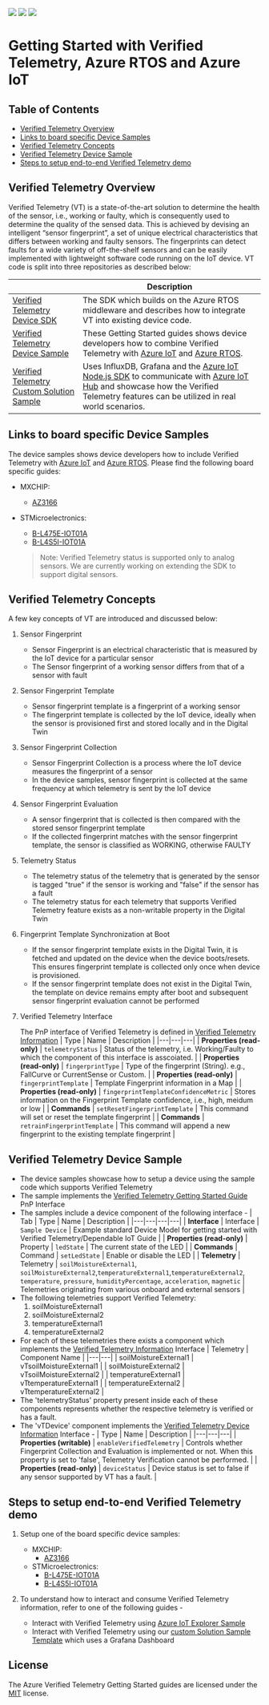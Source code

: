![](https://github.com/Azure/Verified-Telemetry-Device-Sample/workflows/Markdown%20links/badge.svg)
![](https://github.com/Azure/Verified-Telemetry-Device-Sample/workflows/AZ3166/badge.svg)
![](https://github.com/Azure/Verified-Telemetry-Device-Sample/workflows/STM32L4_L4+/badge.svg)

# Getting Started with Verified Telemetry, Azure RTOS and Azure IoT
## Table of Contents

* [Verified Telemetry Overview](#verified-telemetry-overview)
* [Links to board specific Device Samples](#links-to-board-specific-device-samples)
* [Verified Telemetry Concepts](#verified-telemetry-concepts)
* [Verified Telemetry Device Sample](#verified-telemetry-device-sample)
* [Steps to setup end-to-end Verified Telemetry demo](#steps-to-setup-end-to-end-verified-telemetry-demo)
## Verified Telemetry Overview
Verified Telemetry (VT) is a state-of-the-art solution to determine the health of the sensor, i.e., working or faulty, which is consequently used to determine the quality of the sensed data. This is achieved by devising an intelligent “sensor fingerprint”, a set of unique electrical characteristics that differs between working and faulty sensors. The fingerprints can detect faults for a wide variety of off-the-shelf sensors and can be easily implemented with lightweight software code running on the IoT device. VT code is split into three repositories as described below: 


| |Description |
|-|-|
|[Verified Telemetry Device SDK](https://github.com/Azure/Verified-Telemetry) |The SDK which builds on the Azure RTOS middleware and describes how to integrate VT into existing device code. |
|[Verified Telemetry Device Sample](https://github.com/Azure/Verified-Telemetry-Device-Sample) |These Getting Started guides shows device developers how to combine Verified Telemetry with [Azure IoT](https://azure.microsoft.com/overview/iot/) and [Azure RTOS](https://docs.microsoft.com/azure/rtos/). |
|[Verified Telemetry Custom Solution Sample](https://github.com/Azure/Verified-Telemetry-Solution-Sample) | Uses InfluxDB, Grafana and the [Azure IoT Node.js SDK](https://github.com/Azure/azure-iot-sdk-node) to communicate with [Azure IoT Hub](https://docs.microsoft.com/azure/iot-hub/) and showcase how the Verified Telemetry features can be utilized in real world scenarios.|

## Links to board specific Device Samples

The device samples shows device developers how to include Verified Telemetry with [Azure IoT](https://azure.microsoft.com/overview/iot/) and [Azure RTOS](https://docs.microsoft.com/azure/rtos/). Please find the following board specific guides:

* MXCHIP: 
  * [AZ3166](MXChip/AZ3166)
* STMicroelectronics:
  * [B-L475E-IOT01A](STMicroelectronics/STM32L4_L4+)
  * [B-L4S5I-IOT01A](STMicroelectronics/STM32L4_L4+)

  > Note: Verified Telemetry status is supported only to analog sensors. We are currently working on extending the SDK to support digital sensors. 

## Verified Telemetry Concepts
A few key concepts of VT are introduced and discussed below:

1. Sensor Fingerprint

    * Sensor Fingerprint is an electrical characteristic that is measured by the IoT device for a particular sensor
    * The Sensor fingerprint of a working sensor differs from that of a sensor with fault

1. Sensor Fingerprint Template

    * Sensor fingerprint template is a fingerprint of a working sensor
    * The fingerprint template is collected by the IoT device, ideally when the sensor is provisioned first and stored locally and in the Digital Twin

1. Sensor Fingerprint Collection
    * Sensor Fingerprint Collection is a process where the IoT device measures the fingerprint of a sensor
    * In the device samples, sensor fingerprint is collected at the same frequency at which telemetry is sent by the IoT device 

1. Sensor Fingerprint Evaluation
    * A sensor fingerprint that is collected is then compared with the stored sensor fingerprint template
    * If the collected fingerprint matches with the sensor fingerprint template, the sensor is classified as WORKING, otherwise FAULTY

1. Telemetry Status
    * The telemetry status of the telemetry that is generated by the sensor is tagged "true" if the sensor is working and "false" if the sensor has a fault
    * The telemetry status for each telemetry that supports Verified Telemetry feature exists as a non-writable property in the Digital Twin

1. Fingerprint Template Synchronization at Boot
    * If the sensor fingerprint template exists in the Digital Twin, it is fetched and updated on the device when the device boots/resets. This ensures fingerprint template is collected only once when device is provisioned. 
    * If the sensor fingerprint template does not exist in the Digital Twin, the template on device remains empty after boot and subsequent sensor fingerprint evaluation cannot be performed

1. Verified Telemetry Interface

    The PnP interface of Verified Telemetry is defined in [Verified Telemetry Information](./core/model/vTInfo.json)
    | Type | Name | Description |
    |---|---|---|
    | **Properties (read-only)** | `telemetryStatus` | Status of the telemetry, i.e. Working/Faulty to which the component of this interface is asscoiated. |
    | **Properties (read-only)** | `fingerprintType` | Type of the fingerprint (String). e.g., FallCurve or CurrentSense or Custom. |
    | **Properties (read-only)** | `fingerprintTemplate` | Template Fingerprint information in a Map |
    | **Properties (read-only)** | `fingerprintTemplateConfidenceMetric` | Stores information on the Fingerprint Template confidence, i.e., high, meidum or low |
    | **Commands** | `setResetFingerprintTemplate` | This command will set or reset the template fingerprint |
    | **Commands** | `retrainFingerprintTemplate` | This command will append a new fingerprint to the existing template fingerprint |

## Verified Telemetry Device Sample
* The device samples showcase how to setup a device using the sample code which supports Verified Telemetry
* The sample implements the [Verified Telemetry Getting Started Guide](./core/model/gsg.json) PnP Interface
* The samples include a device component of the following interface - 
    | Tab | Type | Name | Description |
    |---|---|---|---|
    | **Interface** | Interface | `Sample Device` | Example standard Device Model for getting started with Verified Telemetry/Dependable IoT Guide |
    | **Properties (read-only)** | Property | `ledState` | The current state of the LED |
    | **Commands** | Command | `setLedState` | Enable or disable the LED |
    | **Telemetry** | Telemetry | `soilMoistureExternal1`, `soilMoistureExternal2`,`temperatureExternal1`,`temperatureExternal2`, `temperature`, `pressure`, `humidityPercentage`, `acceleration`, `magnetic` | Telemetries originating from various onboard and external sensors |
* The following telemetries support Verified Telemetry:
    1. soilMoistureExternal1
    1. soilMoistureExternal2
    1. temperatureExternal1
    1. temperatureExternal2
* For each of these telemetries there exists a component which implements the [Verified Telemetry Information](./core/model/vTInfo.json) Interface
    | Telemetry | Component Name | 
    |---|---|
    | soilMoistureExternal1 | vTsoilMoistureExternal1 | 
    | soilMoistureExternal2 | vTsoilMoistureExternal2 | 
    | temperatureExternal1 | vTtemperatureExternal1 | 
    | temperatureExternal2 | vTtemperatureExternal2 | 
* The 'telemetryStatus' property present inside each of these components represents whether the respective telemetry is verified or has a fault.
* The 'vTDevice' component implements the [Verified Telemetry Device Information](./core/model/vTDevice.json) Interface - 
    | Type | Name | Description |
    |---|---|---|
    | **Properties (writable)** | `enableVerifiedTelemetry` | Controls whether Fingerprint Collection and Evaluation is implemented or not. When this property is set to 'false', Telemetry Verification cannot be performed.  |
    | **Properties (read-only)** | `deviceStatus` | Device status is set to false if any sensor supported by VT has a fault. |

## Steps to setup end-to-end Verified Telemetry demo

1. Setup one of the board specific device samples: 
    * MXCHIP: 
      * [AZ3166](MXChip/AZ3166)
    * STMicroelectronics:
      * [B-L475E-IOT01A](STMicroelectronics/STM32L4_L4+)
      * [B-L4S5I-IOT01A](STMicroelectronics/STM32L4_L4+)

1. To understand how to interact and consume Verified Telemetry information, refer to one of the following guides - 
    * Interact with Verified Telemetry using [Azure IoT Explorer Sample](docs/vTIoTExplorerSample.md) 
    * Interact with Verified Telemetry using our [custom Solution Sample Template](https://github.com/Azure/Verified-Telemetry-Solution-Sample) which uses a Grafana Dashboard


## License
The Azure Verified Telemetry Getting Started guides are licensed under the [MIT](./LICENSE.txt) license. 
